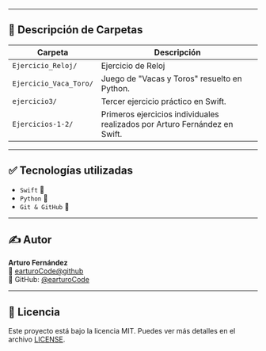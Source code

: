 

---

## 📌 Descripción de Carpetas

| Carpeta                  | Descripción                                                                 |
|--------------------------|-----------------------------------------------------------------------------|
| `Ejercicio_Reloj/`       | Ejercicio de Reloj                     |
| `Ejercicio_Vaca_Toro/`   | Juego de "Vacas y Toros" resuelto en Python.                               |
| `ejercicio3/`            | Tercer ejercicio práctico en Swift.                                        |
| `Ejercicios-1-2/`        | Primeros ejercicios individuales realizados por Arturo Fernández en Swift. |

---

## ✅ Tecnologías utilizadas

- `Swift` 🧪
- `Python` 🐍
- `Git & GitHub` 🔧

---

## ✍️ Autor

**Arturo Fernández**  
📧 [earturoCode@github](mailto:earturoCode@github)  
💼 GitHub: [@earturoCode](https://github.com/earturoCode)

---

## 📜 Licencia

Este proyecto está bajo la licencia MIT. Puedes ver más detalles en el archivo [LICENSE](LICENSE).

